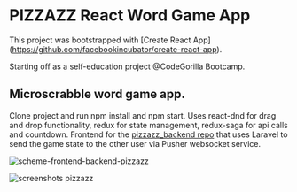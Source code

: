 # PIZZAZZ React Word Game App

This project was bootstrapped with [Create React App] (https://github.com/facebookincubator/create-react-app).

Starting off as a self-education project @CodeGorilla Bootcamp.
## Microscrabble word game app.

Clone project and run npm install and npm start.
Uses react-dnd for drag and drop functionality, redux for state management,
redux-saga for api calls and countdown.
Frontend for the [pizzazz_backend repo](https://github.com/heinerbehrends/pizzazz_backend) that uses Laravel to send the game state to the other user via Pusher websocket service.

![scheme-frontend-backend-pizzazz](https://raw.githubusercontent.com/heinerbehrends/pizzazz/master/Pizzazz-swin-lanes-frontend-backend.png)

![screenshots pizzazz](https://raw.githubusercontent.com/heinerbehrends/pizzazz/master/Pizzazz-screenshots.png)
